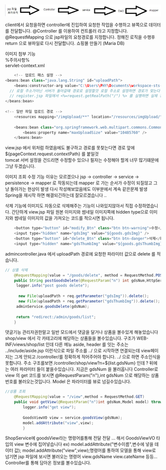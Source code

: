 
![](https://github.com/phyu7776/Shop/blob/master/%EC%BA%A1%EC%B2%98.JPG)  

client에서 요청을하면 controller에 진입하여 요청한 작업을 수행하고 뷰쪽으로 데이터를 전달합니다.
@Controller 를 이용하여 컨트롤러 라고 지정합니다.
@RequestMapping 으로 jsp파일의 요청경로를 지정합니다.
정해진 로직을 수행후 return 으로 뷰파일로 다시 전달합니다.
쇼핑몰 만들기 (Maria DB)  


이미지 첨부 기능  
%주의사항%  
servlet-context.xml  
``` java
	<!-- 업로드 패스 설정 --> 
<beans:bean class="java.lang.String" id="uploadPath">
	<beans:constructor-arg value="C:\Users\PHY\Documents\workspace-sts-3.9.13.RELEASE\.metadata\.plugins\org.eclipse.wst.server.core\tmp1\wtpwebapps\shop\resources" />
  // 로컬 주소가아닌 서버가 돌아갈떄 경로로 설정할것 로컬 주소로 설정하면 경로가 맞는다 하여도 보안사항떄문에 이미지가 띄어지질 않습니다.
  // register.jsp 파일에서 <%=request.getRealPath("/") %> 를 실행하면 실제 경로를 볼수있습니다.
</beans:bean>

<!-- 일반 파일 업로드 경로 -->
	<resources mapping="/imgUpload/**" location="/resources/imgUpload/"/>
	
	<beans:bean class="org.springframework.web.multipart.commons.CommonsMultipartResolver" id="multipartResolver">
		<beans:property name="maxUploadSize" value="10485760" />
	</beans:bean>

```
view.jsp 에서 위처럼 하였음에도 불구하고 경로를 못찾는다면 경로 앞에 ${pageContext.request.contextPath} 를 붙일것  
tomcat 서버 설정을 건드리면 수정할수 있으나 필자는 수정해야 할게 너무 많기떄문에 그냥 두겠습니다.

이미지 조회 수정 기능
이유는 모르겠으나 jsp -> controller -> service -> persistence -> mapper 로 작동되는데 mapper 로 가는 순서가 수정이 되질않고 그냥 돌아가는 현상이 발생
다시 작성해보았음에도 이부분에서 계속 같은문제 발생 Spring을 재시작 하면 해결되긴하는데 잘모르겠습니다 ..  

삭제 기능에 이미지도 자동으로 삭제해주는 기능이 나와있지않아서 직접 수정하였습니다.
간단하게 view.jsp 파일 원본 이미지와 썸네일 이미지쪽에 hidden type으로 이미지와 썸네일 이미지의 값을 가져오는 코드를 적으시면 됩니다.
``` JavaScript
	<button type="button" id="modify_Btn" class="btn btn-warning">수정</button>
	<input type="hidden" name="gdsImg" value="${goods.gdsImg}" /> 
	<button type="button" id="delete_Btn" class="btn btn-danger">삭제</button>
	<input type="hidden" name="gdsThumbImg" value="${goods.gdsThumbImg}" />
```
admincontroller.java 에서 uploadPath 경로에 요청한 파라미터 값으로 delete 를 적습니다.
``` java
// 상품 삭제
	@RequestMapping(value = "/goods/delete", method = RequestMethod.POST)
	public String postGoodsDelete(@RequestParam("n") int gdsNum,HttpServletRequest req) throws Exception {
	 logger.info("post goods delete");

	  new File(uploadPath + req.getParameter("gdsImg")).delete();
	  new File(uploadPath + req.getParameter("gdsThumbImg")).delete();
	 adminService.goodsDelete(gdsNum);
	 
	 return "redirect:/admin/goods/list";
	}
```
댓글기능
관리자권한말고 일반 모드에서 댓글을 달거나 상품을 볼수있게 해놓았습니다
shop/view 에서 각 카테고리에 해당하는 상품들을 볼수있습니다.
구조가 WEB-INF/views/shop/list 인데 
다른 메뉴 aside, header 를 잇는 주소는 ../include/aside.jsp 이런식으로 파일 주소를 ../ 으로 시작하면 연결되는데
view페이지는 그게 안되고 /controller/를 정확하게 적어주어야 합니다. ../ 으로 하면 주소인식을 못합니다.
주소 구조를보면
/controller/shop/view?n=${list.gdsNum}
인데
? 뒤에는 여러 파라미터 들이 붙을수있습니다. 
지금은 gdsNum 을 불러옵니다
Controller로 view 의 get 코드를 보시면 @RequestParam("n"),int gdsNum 으로 해당하는 상품번호를 불러오는것입니다.
Model 은 파라미터를 뷰로 넘길수있습니다.
```java
//상품 조회
	@RequestMapping(value = "/view",method = RequestMethod.GET)
	public void getView(@RequestParam("n")int gdsNum,Model model) throws Exception{
		logger.info("get view");
		
		GoodsViewVO view = service.goodsView(gdsNum);
		model.addAttribute("view",view);
		}
```

ShopService에 goodsView라는 명령어를통해 전달 전달 ... 해서  GoodsViewVO 타입의 view 변수에 집어넣습니다
ex) model.addAttribute("변수이름",변수에 넣을 데이터 값);
model.addAttribute("view",view);명령어를 통하여 모델을 통해 view로 넘기면
jsp 파일에 보시면 불러오는 명령어 view.gdsName
			        view.cateName 등등...
Controller를 통해 담아온 정보를 볼수있습니다.
